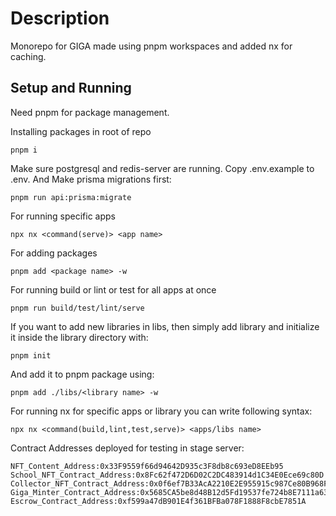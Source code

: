 # Description   
   
Monorepo for GIGA made using pnpm workspaces and added nx for caching.

## Setup and Running

Need pnpm for package management. 

Installing packages in root of repo

```
pnpm i
```

Make sure postgresql and redis-server are running.
Copy .env.example to .env. And Make prisma migrations first:

```
pnpm run api:prisma:migrate
```

For running specific apps

```
npx nx <command(serve)> <app name>
```

For adding packages

```
pnpm add <package name> -w
```

For running build or lint or test for all apps at once

```
pnpm run build/test/lint/serve
```

If you want to add new libraries in libs, then simply add library and initialize it inside the library directory with:

```
pnpm init
```

And add it to pnpm package using:

```
pnpm add ./libs/<library name> -w
```

For running nx for specific apps or library you can write following syntax:

```
npx nx <command(build,lint,test,serve)> <apps/libs name>
```

Contract Addresses deployed for testing in stage server:
```
NFT_Content_Address:0x33F9559f66d94642D935c3F8db8c693eD8EEb95
School_NFT_Contract_Address:0x8Fc62f472D6D02C2DC483914d1C34E0Ece69c80D
Collector_NFT_Contract_Address:0x0f6ef7B33AcA2210E2E955915c987Ce80B968FE4
Giga_Minter_Contract_Address:0x5685CA5be8d48B12d5Fd19537fe724b8E7111a63
Escrow_Contract_Address:0xf599a47dB901E4f361BFBa078F1888F8cbE7851A
```

